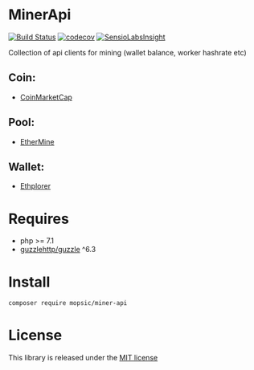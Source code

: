 MinerApi
============

[![Build Status](https://travis-ci.org/mopsic/miner-api.svg?branch=master)](https://travis-ci.org/mopsic/miner-api)
[![codecov](https://codecov.io/gh/mopsic/miner-api/branch/master/graph/badge.svg)](https://codecov.io/gh/mopsic/miner-api)
[![SensioLabsInsight](https://insight.sensiolabs.com/projects/3fb0443f-5cd6-496a-81c7-25240705c9d3/mini.png)](https://insight.sensiolabs.com/projects/3fb0443f-5cd6-496a-81c7-25240705c9d3)

Collection of api clients for mining (wallet balance, worker hashrate etc)

Coin:
-----
- [CoinMarketCap](https://coinmarketcap.com)

Pool:
-----
- [EtherMine](ethermine.org)

Wallet:
-------
- [Ethplorer](https://ethplorer.io)

Requires
========
- php >= 7.1
- [guzzlehttp/guzzle](https://github.com/guzzle/guzzle) ^6.3

Install
=======
```bash
composer require mopsic/miner-api
```

License
=======
This library is released under the [MIT license](LICENSE)

